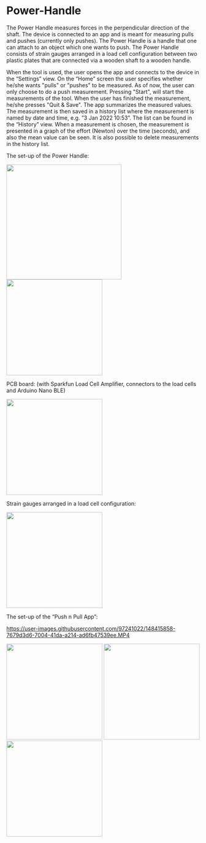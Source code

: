 # Power-Handle
The Power Handle measures forces in the perpendicular direction of the shaft. 
The device is connected to an app and is meant for measuring pulls and pushes (currently only pushes).
The Power Handle is a handle that one can attach to an object which one wants to push. 
The Power Handle consists of strain gauges arranged in a load cell configuration between two plastic plates that are connected via a wooden shaft to a wooden handle.

When the tool is used, the user opens the app and connects to the device in the “Settings” view. 
On the “Home” screen the user specifies whether he/she wants "pulls" or "pushes" to be measured. As of now, the user can only choose to do a push measurement. 
Pressing "Start", will start the measurements of the tool. When the user has finished the measurement, he/she presses "Quit & Save". 
The app summarizes the measured values. The measurement is then saved in a history list where the measurement is named by date and time, e.g. ”3 Jan 2022 10:53”. 
The list can be found in the “History” view. 
When a measurement is chosen, the measurement is presented in a graph of the effort (Newton) over the time (seconds), and also the mean value can be seen. 
It is also possible to delete measurements in the history list. 

The set-up of the Power Handle: 

<img src="https://user-images.githubusercontent.com/97241022/148410238-9c582845-959c-483b-aea6-386b4eb30203.png" width="300" /> <img src="https://user-images.githubusercontent.com/97241022/148410680-423caf23-0b3f-4ac4-888a-2308b4302854.png" width="250" />


PCB board: (with Sparkfun Load Cell Amplifier, connectors to the load cells and Arduino Nano BLE) 

<img src="https://user-images.githubusercontent.com/97241022/148410987-99d236c8-71f9-40a0-a14f-76727e5429d0.png" width="250" />


Strain gauges arranged in a load cell configuration: 

<img src="https://user-images.githubusercontent.com/97241022/148411713-71caef38-f084-4d7e-9215-a1c2d499cead.png" width="250" />


The set-up of the “Push n Pull App”: 

https://user-images.githubusercontent.com/97241022/148415858-7679d3d6-7004-41da-a214-ad6fb47539ee.MP4



<img src="https://user-images.githubusercontent.com/97241022/148411969-7020aa7b-69cb-45c5-b4df-0515569ce700.png" width="250" /> <img src="https://user-images.githubusercontent.com/97241022/148412338-be3bd17d-9437-4952-8d6f-962569234036.png" width="250" /> <img src="https://user-images.githubusercontent.com/97241022/148412325-d674ac51-6937-409c-a0b3-8479b9112ac6.png" width="250" />




